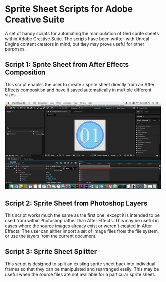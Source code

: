 # Sprite Sheet Scripts for Adobe Creative Suite

A set of handy scripts for automating the manipulation of tiled sprite sheets within Adobe Creative Suite. The scripts have been written with Unreal Engine content creators in mind, but they may prove useful for other purposes.

## Script 1: Sprite Sheet from After Effects Composition

This script enables the user to create a sprite sheet directly from an After Effects composition and have it saved automatically in multiple different sizes.

![After Effects Spritesheet Exporter](screenshots/after_effects_spritesheet_exporter.gif)

## Script 2: Sprite Sheet from Photoshop Layers

This script works much the same as the first one, except it is intended to be used from within Photoshop rather than After Effects. This may be useful in cases where the source images already exist or weren't created in After Effects. The user can either import a set of image files from the file system, or use the layers from the current document.

## Script 3: Sprite Sheet Splitter

This script is designed to split an existing sprite sheet back into individual frames so that they can be manipulated and rearranged easily. This may be useful when the source files are not available for a particular sprite sheet.
